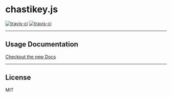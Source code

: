 # chastikey.js

[![travis-ci](https://img.shields.io/travis/ChastiKey/chastikey.js/master.svg?style=flat-square)](https://travis-ci.org/ChastiKey/chastikey.js)
[![travis-ci](https://img.shields.io/npm/v/chastikey.js.svg?style=flat-square)](https://www.npmjs.com/package/chastikey.js)

---

## Usage Documentation

[Checkout the new Docs](https://ChastiKey.github.io/chastikey.js)

---

## License

MIT
